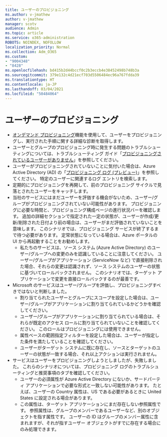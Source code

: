 ```yaml
---
title: ユーザーのプロビジョニング
ms.author: v-jmathew
author: v-jmathew
manager: scotv
audience: Admin
ms.topic: article
ms.service: o365-administration
ROBOTS: NOINDEX, NOFOLLOW
localization_priority: Normal
ms.collection: Adm_O365
ms.custom:
- "9004348"
- "8428"
ms.openlocfilehash: bd415b2d44bccf0c2b3eccb4e38452498b748b3a
ms.sourcegitcommit: 379e132c4d21ecf703d5506484ec96a767fdda39
ms.translationtype: HT
ms.contentlocale: ja-JP
ms.lasthandoff: 03/04/2021
ms.locfileid: "50484064"
---
```

# <a name="user-provisioning"></a>ユーザーのプロビジョニング

- [オンデマンド プロビジョニング](https://docs.microsoft.com/azure/active-directory/app-provisioning/provision-on-demand)機能を使用して、ユーザーをプロビジョニングし、実行された手順に関する詳細な診断を取得します。
- ユーザーとグループのプロビジョニング時に発生する問題のトラブルシューティングについては、トラブルシューティング ガイド「[プロビジョニングされているユーザーがありません](https://docs.microsoft.com/azure/active-directory/app-provisioning/application-provisioning-config-problem-no-users-provisioned)」を参照してください。
- ユーザーがプロビジョニングされていないことに気付いた場合は、Azure Active Directory (AD) の「[プロビジョニング ログ (プレビュー)](https://docs.microsoft.com/azure/active-directory/reports-monitoring/concept-provisioning-logs)」を参照してください。 特定のユーザーに関連するログ エントリを検索します。
- 定期的にプロビジョニングを再開して、前のプロビジョニング サイクルで見落とされたユーザーをキャッチします。
- 当社のサービスにはまだユーザーを評価する機会がないため、ユーザー/グループがプロビジョニングされていない可能性があります。 プロビジョニングに必要な時間と、プロビジョニング構成ページの進行状況バーを確認します。 追加の詳細セクションで指定された一定の状態が、ユーザーが作成/更新/削除された日付より前の場合は、ユーザーがまだ評価されていないことを意味します。 このシナリオでは、プロビジョニング サービスが終了するまで待つ必要があります。 定常状態になっている場合は、Azure ポータルの UI から再起動することをお勧めします。
  - 私たちのサービスは、ソース システム (Azure Active Directory) のユーザー/グループへの変更のみを認識していることに注意してください。 ユーザー/グループがアプリケーション (ServiceNow など) で直接削除された場合、それらの変更は認識されず、ソース システムのユーザーの状態に基づいてロールバックされません。 このシナリオでは、ターゲット アプリケーションで変更を直接ロールバックするのが最善です。
- Microsoft のサービスはユーザー/グループを評価し、プロビジョニングすべきではないと判断しました。
  - 割り当てられたユーザーとグループにスコープを設定した場合は、ユーザー/グループがアプリケーションに割り当てられているかどうかを確認してください。
  - ユーザー/グループがアプリケーションに割り当てられている場合は、それらが既定のアクセス ロールに割り当てられていないことを確認してください。 このロールはプロビジョニングには使用できません。
  - 属性ベースの範囲指定フィルターを設定した場合は、ユーザーが指定した条件を満たしていることを確認してください。
  - ユーザーがターゲット システムに既に存在し、ソースとターゲットのユーザーの状態が一致する場合、それ以上アクションは実行されません。
- サービスはユーザーをプロビジョニングしようとしましたが、失敗しました。 これらのシナリオについては、プロビジョニング ログのトラブルシューティングと推奨事項のタブを確認してください。
  - ユーザーの必須属性が Azure Active Directory にないか、サードパーティ アプリケーションで必要な形式と一致しない可能性があります。 たとえば、ユーザーの Country 属性は、US である必要があるときに United States に設定される場合があります。
  - この属性は、ターゲット アプリケーションにまだ存在しない参照属性です。 参照属性は、グループのメンバーであるユーザーなど、別のオブジェクトを指す属性です。 ユーザーの ID はグループのメンバー属性に含まれますが、それが指すユーザー オブジェクトがすでに存在する場合にのみ処理できます。
